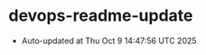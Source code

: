 # devops-readme-update
<!--START_SECTION:activity-->
- Auto-updated at Thu Oct  9 14:47:56 UTC 2025
<!--END_SECTION:activity-->
